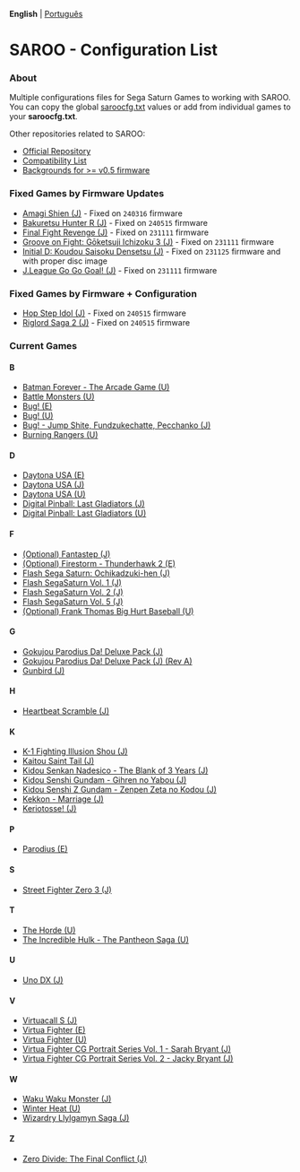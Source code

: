 **English** | [Português](pt-br.md)

# SAROO - Configuration List

### About

Multiple configurations files for Sega Saturn Games to working with SAROO. You can copy the global [saroocfg.txt](./saroocfg.txt) values or add from individual games to your **saroocfg.txt**.

Other repositories related to SAROO:

- [Official Repository](https://github.com/tpunix/SAROO)
- [Compatibility List](https://github.com/williamdsw/saroo-compatibility-list)
- [Backgrounds for >= v0.5 firmware](https://github.com/williamdsw/saroo-backgrounds)

### Fixed Games by Firmware Updates

- [Amagi Shien (J)](./J/T-1513G/README.md) - Fixed on `240316` firmware
- [Bakuretsu Hunter R (J)](./J/T-24903G/README.md) - Fixed on `240515` firmware
- [Final Fight Revenge (J)](./J/T-1248G/README.md) - Fixed on `231111` firmware
- [Groove on Fight: Gōketsuji Ichizoku 3 (J)](./J/T-14411G/README.md) - Fixed on `231111` firmware
- [Initial D: Koudou Saisoku Densetsu (J)](./J/T-25503G//README.md) - Fixed on `231125` firmware and with proper disc image
- [J.League Go Go Goal! (J)](./J/T-3602G/README.md) - Fixed on `231111` firmware

### Fixed Games by Firmware + Configuration

- [Hop Step Idol (J)](./J/T-20507G/README.md) - Fixed on `240515` firmware
- [Riglord Saga 2 (J)](./J/GS-9084/README.md) - Fixed on `240515` firmware

### Current Games

#### B

- [Batman Forever - The Arcade Game (U)](./U/T-8140H/README.md)
- [Battle Monsters (U)](./U/T-8137H/README.md)
- [Bug! (E)](./E/MK-81004/README.md)
- [Bug! (U)](./U/GM-81004/README.md)
- [Bug! - Jump Shite, Fundzukechatte, Pecchanko (J)](./J/GS-9063/README.md)
- [Burning Rangers (U)](./U/MK-81803/README.md)

#### D

- [Daytona USA (E)](./E/MK_8120050/README.md)
- [Daytona USA (J)](./J/GS-9013/README.md)
- [Daytona USA (U)](./U/MK-81200/README.md)
- [Digital Pinball: Last Gladiators (J)](./J/T-18903G/README.md)
- [Digital Pinball: Last Gladiators (U)](./U/T-4804H/README.md)

#### F

- [(Optional) Fantastep (J)](./J/T-5710G/README.md)
- [(Optional) Firestorm - Thunderhawk 2 (E)](./E/T-11501H00/README.md)
- [Flash Sega Saturn: Ochikadzuki-hen (J)](./J/610616699/FLASH_SATURN_SP/README.md)
- [Flash SegaSaturn Vol. 1 (J)](./J/610616601/README.md)
- [Flash SegaSaturn Vol. 2 (J)](./J/610616602/README.md)
- [Flash SegaSaturn Vol. 5 (J)](./J/610616605/README.md)
- [(Optional) Frank Thomas Big Hurt Baseball (U)](./U/T-8138H/README.md)

#### G

- [Gokujou Parodius Da! Deluxe Pack (J)](./J/T-9501G/V1.001/README.md)
- [Gokujou Parodius Da! Deluxe Pack (J) (Rev A)](./J/T-9501G/V1.002/README.md)
- [Gunbird (J)](./J/T-14402G/README.md)

#### H

- [Heartbeat Scramble (J)](./J/T-15014G/README.md)

#### K

- [K-1 Fighting Illusion Shou (J)](./J/T-26102G/README.md)
- [Kaitou Saint Tail (J)](./J/T-28201G/README.md)
- [Kidou Senkan Nadesico - The Blank of 3 Years (J)](./J/GS-9195/README.md)
- [Kidou Senshi Gundam - Gihren no Yabou (J)](./J/T-13327G/README.md)
- [Kidou Senshi Z Gundam - Zenpen Zeta no Kodou (J)](./J/T-13315G/README.md)
- [Kekkon - Marriage (J)](./J/T-10501G/README.md)
- [Keriotosse! (J)](./J/T-30306G/README.md)

#### P

- [Parodius (E)](./E/T-9501H-50/README.md)

#### S

- [Street Fighter Zero 3 (J)](./J/T-1246G/README.md)

#### T

- [The Horde (U)](./U/T-15909H50/README.md)
- [The Incredible Hulk - The Pantheon Saga (U)](./U/T-7905H/README.md)

#### U

- [Uno DX (J)](./J/T-26414G/README.md)

#### V

- [Virtuacall S (J)](./J/T-19718G/README.md)
- [Virtua Fighter (E)](./E/MK_8100550/README.md)
- [Virtua Fighter (U)](./U/MK-81005/README.md)
- [Virtua Fighter CG Portrait Series Vol. 1 - Sarah Bryant (J)](./J/GS-9062/README.md)
- [Virtua Fighter CG Portrait Series Vol. 2 - Jacky Bryant (J)](./J/GS-9064/README.md)

#### W

- [Waku Waku Monster (J)](./J/T-16608G/README.md)
- [Winter Heat (U)](./U/MK-81129/README.md)
- [Wizardry Llylgamyn Saga (J)](./J/T-38601G/README.md)

#### Z

- [Zero Divide: The Final Conflict (J)](./J/T-31601G/README.md)
